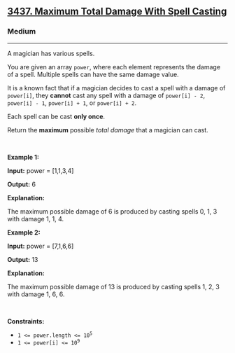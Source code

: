 <h2><a href="https://leetcode.com/problems/maximum-total-damage-with-spell-casting/?envType=daily-question&envId=2025-10-11">3437. Maximum Total Damage With Spell Casting</a></h2><h3>Medium</h3><hr><p>A magician has various spells.</p>

<p>You are given an array <code>power</code>, where each element represents the damage of a spell. Multiple spells can have the same damage value.</p>

<p>It is a known fact that if a magician decides to cast a spell with a damage of <code>power[i]</code>, they <strong>cannot</strong> cast any spell with a damage of <code>power[i] - 2</code>, <code>power[i] - 1</code>, <code>power[i] + 1</code>, or <code>power[i] + 2</code>.</p>

<p>Each spell can be cast <strong>only once</strong>.</p>

<p>Return the <strong>maximum</strong> possible <em>total damage</em> that a magician can cast.</p>

<p>&nbsp;</p>
<p><strong class="example">Example 1:</strong></p>

<div class="example-block">
<p><strong>Input:</strong> <span class="example-io">power = [1,1,3,4]</span></p>

<p><strong>Output:</strong> <span class="example-io">6</span></p>

<p><strong>Explanation:</strong></p>

<p>The maximum possible damage of 6 is produced by casting spells 0, 1, 3 with damage 1, 1, 4.</p>
</div>

<p><strong class="example">Example 2:</strong></p>

<div class="example-block">
<p><strong>Input:</strong> <span class="example-io">power = [7,1,6,6]</span></p>

<p><strong>Output:</strong> <span class="example-io">13</span></p>

<p><strong>Explanation:</strong></p>

<p>The maximum possible damage of 13 is produced by casting spells 1, 2, 3 with damage 1, 6, 6.</p>
</div>

<p>&nbsp;</p>
<p><strong>Constraints:</strong></p>

<ul>
	<li><code>1 &lt;= power.length &lt;= 10<sup>5</sup></code></li>
	<li><code>1 &lt;= power[i] &lt;= 10<sup>9</sup></code></li>
</ul>
